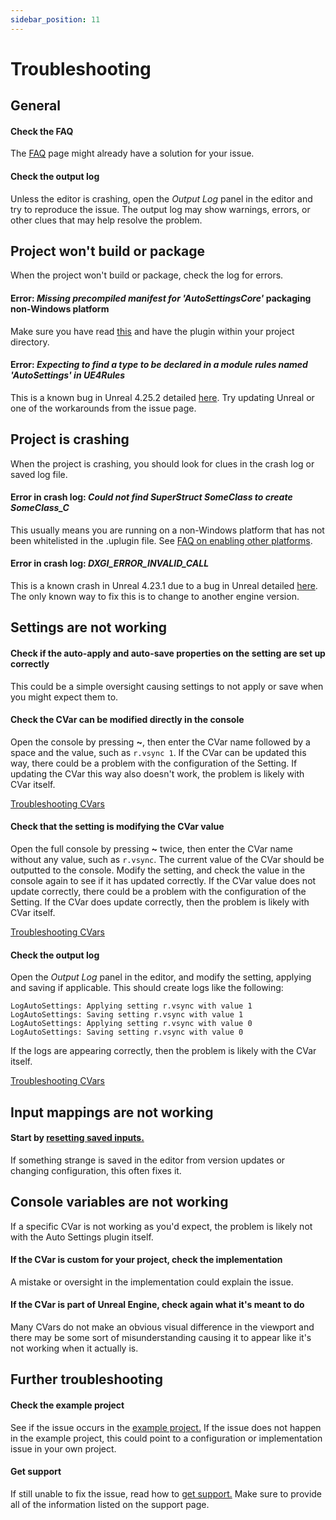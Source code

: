 ```yaml
---
sidebar_position: 11
---
```


# Troubleshooting
## General

#### Check the FAQ

The [FAQ](/faq/) page might already have a solution for your issue.

#### Check the output log

Unless the editor is crashing, open the *Output Log* panel in the editor and try to reproduce the issue.
The output log may show warnings, errors, or other clues that may help resolve the problem.

## Project won't build or package

When the project won't build or package, check the log for errors.

#### Error: *Missing precompiled manifest for 'AutoSettingsCore'* packaging non-Windows platform

Make sure you have read [this](/info/platforms) and have the plugin within your project directory.

#### Error: *Expecting to find a type to be declared in a module rules named 'AutoSettings' in UE4Rules*

This is a known bug in Unreal 4.25.2 detailed [here](https://issues.unrealengine.com/issue/UE-95865).
Try updating Unreal or one of the workarounds from the issue page.

## Project is crashing

When the project is crashing, you should look for clues in the crash log or saved log file.

#### Error in crash log: *Could not find SuperStruct SomeClass to create SomeClass_C*

This usually means you are running on a non-Windows platform that has not been whitelisted in the .uplugin file.
See [FAQ on enabling other platforms](/faq/#does-auto-settings-work-on-platforms-other-than-windows).

#### Error in crash log: *DXGI_ERROR_INVALID_CALL*

This is a known crash in Unreal 4.23.1 due to a bug in Unreal detailed [here](https://issues.unrealengine.com/issue/UE-81742).
The only known way to fix this is to change to another engine version.

## Settings are not working

#### Check if the auto-apply and auto-save properties on the setting are set up correctly

This could be a simple oversight causing settings to not apply or save when you might expect them to.

#### Check the CVar can be modified directly in the console

Open the console by pressing **~**, then enter the CVar name followed by a space and the value, such as `r.vsync 1`.
If the CVar can be updated this way, there could be a problem with the configuration of the Setting.
If updating the CVar this way also doesn't work, the problem is likely with CVar itself.

[Troubleshooting CVars](/troubleshooting/#console-variables-are-not-working)

#### Check that the setting is modifying the CVar value

Open the full console by pressing **~** twice, then enter the CVar name without any value, such as `r.vsync`.
The current value of the CVar should be outputted to the console. Modify the setting, and check the value in the console again to see if it has updated correctly.
If the CVar value does not update correctly, there could be a problem with the configuration of the Setting.
If the CVar does update correctly, then the problem is likely with CVar itself.

[Troubleshooting CVars](/troubleshooting/#console-variables-are-not-working)

#### Check the output log

Open the *Output Log* panel in the editor, and modify the setting, applying and saving if applicable.
This should create logs like the following:
```
LogAutoSettings: Applying setting r.vsync with value 1
LogAutoSettings: Saving setting r.vsync with value 1
LogAutoSettings: Applying setting r.vsync with value 0
LogAutoSettings: Saving setting r.vsync with value 0
```
If the logs are appearing correctly, then the problem is likely with the CVar itself.

[Troubleshooting CVars](/troubleshooting/#console-variables-are-not-working)

## Input mappings are not working

#### Start by [resetting saved inputs.](/input-binding/#resetting-saved-inputs)

If something strange is saved in the editor from version updates or changing configuration, this often fixes it.

## Console variables are not working

If a specific CVar is not working as you'd expect, the problem is likely not with the Auto Settings plugin itself.

#### If the CVar is custom for your project, check the implementation

A mistake or oversight in the implementation could explain the issue.

#### If the CVar is part of Unreal Engine, check again what it's meant to do

Many CVars do not make an obvious visual difference in the viewport and there may be some sort of misunderstanding causing it to appear like it's not working when it actually is.

## Further troubleshooting

#### Check the example project

See if the issue occurs in the [example project.](/example-project/)
If the issue does not happen in the example project, this could point to a configuration or implementation issue in your own project.

#### Get support

If still unable to fix the issue, read how to [get support.](/support/)
Make sure to provide all of the information listed on the support page.